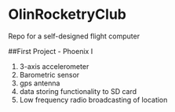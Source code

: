# OlinRocketryClub
Repo for a self-designed flight computer

##First Project - Phoenix I
1. 3-axis accelerometer
2. Barometric sensor
4. gps antenna
3. data storing functionality to SD card
4. Low frequency radio broadcasting of location
